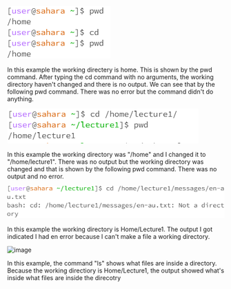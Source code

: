 ![image](example1.png) 

In this example the working directery is home. This is shown by the pwd command. After typing the cd command with no arguments, the working directory haven't changed and there is no output. We can see that by the following pwd command. There was no error but the command didn't do anything.

![image](example2.png)

In this example the working directory was "/home" and I changed it to "/home/lecture1". There was no output but the working directory was changed and that is shown by the following pwd command. There was no output and no error.

![image](example3.png)

In this example the working directory is Home/Lecture1. The output I got indicated I had en error because I can't make a file a working directory.

![image](example14.png)

In this example, the command "ls" shows what files are inside a directory. Because the working directiory is Home/Lecture1, the output showed what's inside what files are inside the direcotry 
